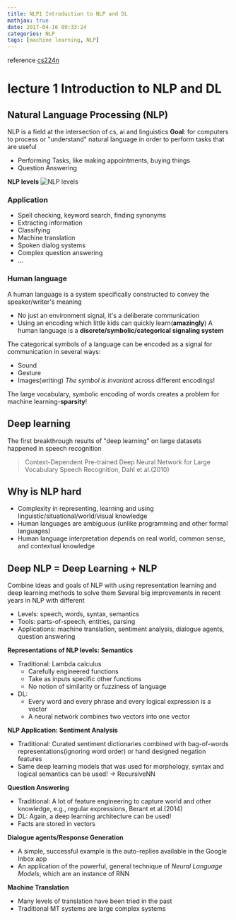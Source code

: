 ```yaml
---
title: NLP1 Introduction to NLP and DL
mathjax: true
date: 2017-04-16 09:33:24
categories: NLP
tags: [machine learning, NLP]
---
```

reference
[cs224n](http://web.stanford.edu/class/cs224n/syllabus.html)
# lecture 1 Introduction to NLP and DL
## Natural Language Processing (NLP)
NLP is a field at the intersection of cs, ai and linguistics
**Goal**: for computers to process or "understand" natural language in order to perform tasks that are useful
* Performing Tasks, like making appointments, buying things
* Question Answering

**NLP levels**
![NLP levels](http://i1.piimg.com/567571/71b2c4e1c7c09f52.png)

### Application
* Spell checking, keyword search, finding synonyms
* Extracting information 
* Classifying
* Machine translation
* Spoken dialog systems
* Complex question answering
* ...

### Human language
A human language is a system specifically constructed to convey the speaker/writer's meaning
* No just an environment signal, it's a deliberate communication
* Using an encoding which little kids can quickly learn(**amazingly**)
A human language is a **discrete/symbolic/categorical signaling system**

The categorical symbols of a language can be encoded as a signal for communication in several ways:
* Sound
* Gesture
* Images(writing)
_The symbol is invariant_ across different encodings!

The large vocabulary, symbolic encoding of words creates a problem for machine learning-**sparsity**!

## Deep learning
The first breakthrough results of "deep learning" on large datasets happened in speech recognition
> Context-Dependent Pre-trained Deep Neural Network for Large Vocabulary Speech Recognition, Dahl et al.(2010)

## Why is NLP hard
* Complexity in representing, learning and using linguistic/situational/world/visual knowledge
* Human languages are ambiguous (unlike programming and other formal languages)
* Human language interpretation depends on real world, common sense, and contextual knowledge

## Deep NLP = Deep Learning + NLP
Combine ideas and goals of NLP with using representation learning and deep learning methods to solve them
Several big improvements in recent years in NLP with different
* Levels: speech, words, syntax, semantics
* Tools: parts-of-speech, entities, parsing
* Applications: machine translation, sentiment analysis, dialogue agents, question answering

**Representations of NLP levels: Semantics**
* Traditional: Lambda calculus
    * Carefully engineered functions
    * Take as inputs specific other functions
    * No notion of similarity or fuzziness of language
* DL:
    * Every word and every phrase and every logical expression is a vector
    * A neural network combines two vectors into one vector

**NLP Application: Sentiment Analysis**
* Traditional: Curated sentiment dictionaries combined with bag-of-words representations(ignoring word order) or hand designed negation features
* Same deep learning models that was used for morphology, syntax and logical semantics can be used! $\rightarrow$ RecursiveNN

**Question Answering**
* Traditional: A lot of feature engineering to capture world and other knowledge, e.g., regular expressions, Berant et al.(2014)
* DL: Again, a deep learning architecture can be used!
* Facts are stored in vectors

**Dialogue agents/Response Generation**
* A simple, successful example is the auto-replies available in the Google Inbox app
* An application of the powerful, general technique of _Neural Language Models_, which are an instance of RNN

**Machine Translation**
* Many levels of translation have been tried in the past
* Traditional MT systems are large complex systems
